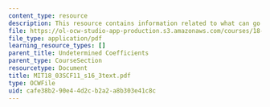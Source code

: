 ```yaml
---
content_type: resource
description: This resource contains information related to what can go wrong.
file: https://ol-ocw-studio-app-production.s3.amazonaws.com/courses/18-03sc-differential-equations-fall-2011/cafe38b290e44d2cb2a2a8b303e41c8c_MIT18_03SCF11_s16_3text.pdf
file_type: application/pdf
learning_resource_types: []
parent_title: Undetermined Coefficients
parent_type: CourseSection
resourcetype: Document
title: MIT18_03SCF11_s16_3text.pdf
type: OCWFile
uid: cafe38b2-90e4-4d2c-b2a2-a8b303e41c8c
---
```

